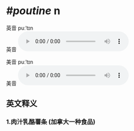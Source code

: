 # ***\#poutine*** n
英音 puːˈtɪn  
英音
<audio src="./media/poutine1_AAC.aac" controls="controls"></audio>

美音 puːˈtɪn  
美音
<audio src="./media/poutine2_AAC.aac" controls="controls"></audio>



  

英文释义
---
### 1.**肉汁乳酪薯条 (加拿大一种食品)**  


